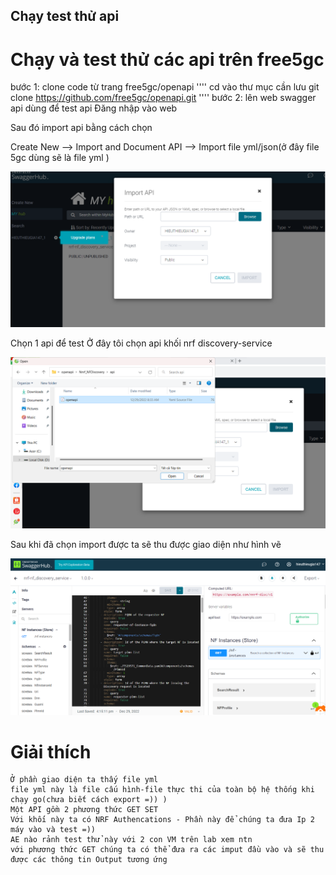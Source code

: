 ## Chạy test thử api 
# Chạy và test thử các api trên free5gc
 bước 1: clone code từ trang free5gc/openapi
''''
 cd vào thư mục cần lưu
 git clone https://github.com/free5gc/openapi.git
''''
 bước 2: lên web swagger api dùng để test api
  Đăng nhập vào web

  Sau đó import api bằng cách chọn

  Create New --> Import and Document API -->  Import file yml/json(ở đây file 5gc dùng sẽ là file yml )
  
  <img src=images/Untitled1.png>

  Chọn 1 api để test
  Ở đây tôi chọn api khối nrf discovery-service

   <img src=images/Untitled2.png>

   Sau khi đã chọn import được ta sẽ thu được giao diện như hình vẽ

   <img src=images/Untitled3.png>

   # Giải thích 
    Ở phần giao diện ta thấy file yml 
    file yml này là file cấu hình-file thực thi của toàn bộ hệ thống khi chạy go(chưa biết cách export =)) )
    Một API gồm 2 phương thức GET SET
    Với khối này ta có NRF Authencations - Phần này để chúng ta đưa Ip 2 máy vào và test =)) 
    AE nào rảnh test thử này với 2 con VM trên lab xem ntn
    với phương thức GET chúng ta có thể đưa ra các imput đầu vào và sẽ thu được các thông tin Output tương ứng



